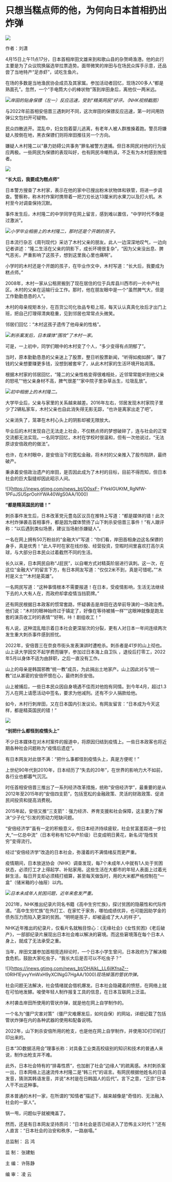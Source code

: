 # 只想当糕点师的他，为何向日本首相扔出炸弹

![](https://inews.gtimg.com/news_bt/OqRg5tMlbROdHIBHe8rlgXO0cnNRFSlTpMC1pb4a75wuEAA/1000)

作者：刘潇

4月15日上午11点17分，日本首相岸田文雄来到和歌山县的杂贺崎渔港。他的此行主要是为了众议院换届选举拉票造势。面带微笑的岸田与在场民众挥手示意，还品尝了当地特产“足赤虾”，试吃生鱼片。

在场的多数是当地渔民协会成员及其家属。参加活动者回忆，现场200多人“都是熟面孔”。忽然，一个“手电筒大小的棒状物”落到岸田身后，离他仅一两米远。

![](https://inews.gtimg.com/news_bt/Or4CjYHf6fuxSTwFK8YBATfzlJ2WLInyE9VxQsort6ES0AA/1000)_岸田的贴身保镖（左一）反应迅速，受到“精英网民”好评。（NHK视频截图）_

与2022年前首相安倍晋三遇刺时不同，这次岸田的保镖反应迅速，第一时间用防弹公文包扫开可疑物。

民众四散逃开。混乱中，妇女抱着婴儿逃离，有老年人被人群推搡着跑。警员将嫌疑人按倒在地，黑衣保镖们则将岸田推往另一个方向。

嫌疑人木村隆二以“暴力妨碍公共事务”罪名被警方逮捕。但日本网民对他的行为反应两极。一些网民为保镖的表现叫好，也有网民冷嘲热讽，不乏有为木村感到惋惜者。

![](https://inews.gtimg.com/news_bt/OZCX4rrI5yJZeIoJ1HGxkjUzN2ct7rX3wjjqFLFqjwMscAA/1000)

**“长大后，我要成为糕点师”**

日本警方搜查了木村家，表示在他的家中已搜出粉末状物体和铁管，将进一步调查。警察称，称木村作案时携带着一把刀刃长达13厘米的水果刀以及打火机。木村至今对调查保持沉默。

事件发生后，木村隆二的中学同学在网上留言，感到难以置信，“中学时代不像是过激派”。

![](https://inews.gtimg.com/news_bt/OhKApQZXnLHXG5p2QqBcfipf_nbhNpfyegPwc6hZWBpp4AA/1000)_小学毕业相册上的木村隆二，那时还是个开朗的孩子。_

日本流行杂志《周刊现代》采访了木村父亲的朋友。此人一边深深地叹气，一边向记者讲述：“隆二生活在父亲的阴影下，成长环境很复杂”，“因为父亲没出息、脾气恶劣，严重影响了这孩子，想到这里我心里也痛啊”。

小学时的木村还是个开朗的孩子，在毕业作文中，木村写道：“长大后，我要成为糕点师。”

2008年，木村一家从公租房搬到了现在居住的位于兵库县川西市的一片中产社区。木村的父亲在运输行业工作。那时，他在朋友眼中是一个“虽然脾气大，但是工作勤勤恳恳的人”。

木村的母亲规矩本分，在百货公司化妆品专柜上班，每天认认真真化妆后才出门上班，把自己打理得清爽稳重，见到邻居也常常点头微笑。

邻居们回忆：“木村这孩子遗传了他母亲的性格”。

![](https://inews.gtimg.com/news_bt/ORhXnjpdIGo5OlfuewXAlkKLevlqEEJtKmNS9q-UiHthkAA/1000)_刺杀案发后，日本媒体“围攻”了木村一家。_

可是，一上初中，同学们眼中的木村变了个人，“多少变得有点阴郁了”。

当时，原本勤勤恳恳的父亲迷上了股票，整日听股票新闻，“听得如痴如醉”。赚了钱的父亲想要赚更多钱，没想到被套牢了，从此木村家的生活环境开始凋落。

根据木村家的邻居回忆，“隆二的父亲性格变得很难相处，近邻常常能听到他父亲的怒吼”“他父亲身材不高，脾气很差”“家中院子里杂草丛生，垃圾乱放”。

![](https://inews.gtimg.com/news_bt/Oa5XZ3ymHMETr2yKOHpYeMPOI83MlHSGQbglk6CskRoDkAA/1000)_初中相册上的木村隆二。_

大学毕业后，父亲与家里的关系越来越差。2016年左右，邻居发现木村家院子里少了2辆私家车，木村父亲也自此消失得无影无踪，“也许是离家出走了吧”。

父亲消失了，笼罩在木村心头上的阴影却被无限放大。

毕业后的木村发现自己无法走上社会，不仅糕点师的梦想破碎了，连与社会的正常交流都无法实现。一名同学回忆，木村在学校时很温和，但有一次他说过，“无法原谅安倍政府的做法”。

也许，在木村眼中，是安倍治下的宽松金融，将木村的父亲推入了股市陷阱，最终破产。

秉承着安倍政治遗产的岸田，是否因此成为了木村的目标，目前不得而知，但日本社会的巨大裂缝却因此昭示人间。

![](https://inews.gtimg.com/news_bt/O0sxF-
FYekIGUKtM_RgNfW-1PFuJSU5prOohYWA40WgS0AA/1000)

**“都是精英国民的错！”**

刺杀事件发生后，日本改革党元豊岛区议员在推特上写道：“都是媒体的错！此次木村炸弹袭击首相事件，都是因为媒体赞扬了山下刺杀安倍晋三事件！”有人跟评称：“以后遇到类似场景，建议当场射杀嫌疑人”。

一名在网上拥有50万粉丝的“金融大V”写道：“你们看，岸田首相身边这名保镖的身手，真是优秀！”此人平时在家在线炒股、经营投资，空暇时间里喜欢打高尔夫球，与大部分日本民众过着截然不同的生活。

长久以来，日本网民自称“J屁民”，以自嘲方式对精英阶层进行讽刺。这一次，在这位“金融大V”的留言下方，有日本网友写道：“仅仅2米不到，真是可惜呢。”“木村是义士”“木村是英雄”。

一名网民写道：“这种事情根本不需要报道！在日本，受疫情影响，生活无法继续下去的人大有人在，而政府却拿疫情当挡箭牌。”

还有网民根据日本政客的惯常套路，怀疑袭击是岸田在选举前导演的一场政治秀。他们说：“木村的眼神始终过于镇定了，好像在等待被捕一样”“这眼神就像是跑龙套的演员收工时的表情”“好咧，咔！剧组收工！”

有人说，这种混乱暗示着日本社会更深层次的分裂，更有人对日本一年间连续两次发生重大刺杀事件感到担忧。

2022年，安倍晋三在奈良市街头发表演讲时遭枪杀。刺杀者是41岁的山上彻也。山上读大学因交不起学费而辍学，参加过日本海上自卫队
，退役后打零工，2022年5月以身体不适为由辞职，之后一直没有工作。

山上的母亲是韩国邪教“统一教”成员，为此捐出土地家产。山上因此对与“统一教”过从甚密的安倍怀恨在心，最终刺杀安倍。

山上被捕后，一些日本民众因自身境遇不佳而对他抱有同情。到今年4月，超过1.3万人在网上请愿活动中签名，要求为他减刑。还有不少人捐款给他。

如今，木村行刺岸田，又在日本国内引发议论。有网友留言：“日本成为今天这样，都是精英国民的错！”

![](https://inews.gtimg.com/news_bt/OOH3CLYFyVm80BnTtnNW-J56MQp9oEQOWajdbrDh34WhYAA/1000)

**“别把什么都怪到疫情头上”**

不少日本媒体在对木村案件的报道中，将原因归结到疫情上。一些日本政客也将近期各种社会问题称为“疫情后遗症”。

有日本网友对此很不满：“把什么事都怪到疫情头上，真是方便呢！”

上世纪90年代到2010年，日本经历了“失去的20年”，在世界的影响力大不如前，各行业也都暮气沉沉。

时任首相安倍晋三推出了一系列经济改革措施，统称“安倍经济学”，最重要的是从2012年至2015年的“安倍四支箭”，包括宽松的金融政策、灵活的财政政策、促进民间投资和提高消费税。

2015年起，安倍又推“三支箭”：强力经济、养育支援和社会保障，这主要为了解决“少子化”引发的劳动力短缺问题。

“安倍经济学”虽有一定的积极意义，但日本经济持续疲软，社会贫富差距进一步拉大,“一亿总中流”（日本号称有1亿中产阶级）已变成明日黄花，新名词“隐性贫穷”变得流行。

经过“安倍经济学”改造的日本社会，弥漫着的不满情绪反而更严重。

疫情期间，日本放送协会（NHK）调查发现，每7个未成年人中就有1人处于贫困状态，必须打工才上得起学、补贴家用。这些生活在大都市的年轻人表面上过着光鲜生活，每日开支却必须精打细算，甚至每天做饭时，用的大米都严格控制在“一盒”（储米箱的小抽屉）以内。

![](https://inews.gtimg.com/news_bt/Ol9hTn5Gtt1Jw03LkIYJs6SBc7xxOWZwiG_AcUiNlAuUkAA/1000)_日本未成年人贫困问题，近年来愈发严重。_

2021年，NHK推出纪录片同名书籍《高中生穷忙族》，探讨贫困的隐蔽性和代际传递。“高中生穷忙族”在外打工、在家忙于家务，哪怕成绩优异，也可能因助学金的债务压力而陷入更深的贫困。“明明是孩子，却被逼成了大人的样子”。

NHK近年推出的纪录片，仅看片名就触目惊心：《无缘社会》《女性贫困》《老后破产》，一部部纪录片展现出日本社会难以解决的窘境。而这些窘境落在每个日本人身上，就成了无法承受之重。

当年，岸田文雄参加首相竞选辩论时，一个日本小学生曾问，日本政府为了解决粮食危机，鼓励大家吃虫子，“我长大后是否可以不吃虫子？”

![](https://inews.gtimg.com/news_bt/OHAlkL_LL6jIKfnaZ--
t0RIH1EyvyYmWxH9yXClNgG7HgAA/1000)_现场掉落的管状炸弹。_

社会问题无法解决，社会情绪就会借机爆发。日本社会隐藏着的愤怒，在网络上就在可怕地发酵。唆使年轻人制作报复工具的信息，在日本互联网上泛滥。

木村袭击岸田所使用的管状炸弹，就是他在网上自学制作的。

一个名为“僵尸灾害对策”（僵尸灾难爆发后，如何自保）的网站，详细记载了包括管状炸弹在内的各种武器的使用和配备说明。

2022年，山下刺杀安倍所用的枪支，也是他在网上自学制作，并使用3D打印机打印出来的。

日本“3D数据活用会”理事长称：对具备工业类高校级别的知识和技术的普通人来说，制作出枪支并不难。

此外，日本社会特有的“排毒性质”，也加剧了社会“边缘人”的疏离感。木村刺杀案一出，日本网络上迅速流传木村隆二是“韩三代”的谣言。有网民根据他姓名的日语发音，猜测其韩语发音，并说“木村是在日韩国人的后代”。言下之意，“正宗”日本人干不出这种事。

原本普通的木村一家，在所谓的“知情者”描述下，越来越像是“奇怪的、无法融入社会的一家人”。

锅一甩，问题似乎就被掩盖了。

然而，还是有日本网友坚持质问：“日本社会是否已经进入了恐怖主义时代？”还有人直言：“日本社会的治安和秩序，一路崩塌。”

总监制： 吕 鸿

监 制： 张建魁

主 编： 许陈静

编 审： 凌 云

